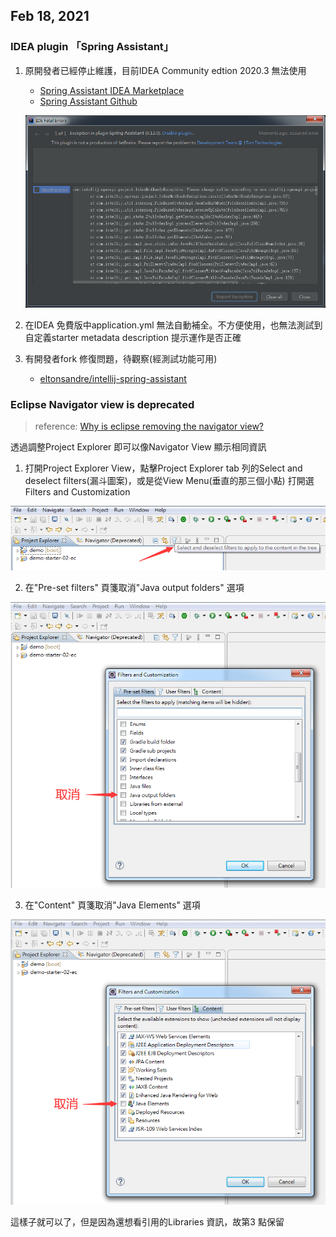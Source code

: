 ## Feb 18, 2021
### IDEA plugin 「Spring Assistant」
1. 原開發者已經停止維護，目前IDEA Community edtion 2020.3 無法使用
    + [Spring Assistant IDEA Marketplace](https://plugins.jetbrains.com/plugin/10229-spring-assistant)
    + [Spring Assistant Github](https://github.com/1tontech/intellij-spring-assistant)
    
    ![image](https://github.com/CaliforniaChronic/pics/blob/main/spring-assistant-error-01.png)
    
2. 在IDEA 免費版中application.yml 無法自動補全。不方便使用，也無法測試到自定義starter metadata description 提示運作是否正確
3. 有開發者fork 修復問題，待觀察(經測試功能可用)
    + [eltonsandre/intellij-spring-assistant](https://github.com/eltonsandre/intellij-spring-assistant)

### Eclipse Navigator view is deprecated 
>  reference: [Why is eclipse removing the navigator view?](https://stackoverflow.com/questions/60962386/why-is-eclipse-removing-the-navigator-view)

透過調整Project Explorer 即可以像Navigator View 顯示相同資訊 
1. 打開Project Explorer View，點擊Project Explorer tab 列的Select and deselect filters(漏斗圖案)，或是從View Menu(垂直的那三個小點) 打開選Filters and Customization

![image](https://github.com/CaliforniaChronic/pics/blob/main/Eclipse%20Navigator%20view%20is%20deprecated-01.png)

2. 在"Pre-set filters" 頁箋取消"Java output folders" 選項

![image](https://github.com/CaliforniaChronic/pics/blob/main/Eclipse%20Navigator%20view%20is%20deprecated-02.png)

3. 在"Content" 頁箋取消"Java Elements" 選項

![image](https://github.com/CaliforniaChronic/pics/blob/main/Eclipse%20Navigator%20view%20is%20deprecated-03.png)

這樣子就可以了，但是因為還想看引用的Libraries 資訊，故第3 點保留
